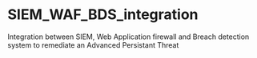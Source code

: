 # SIEM_WAF_BDS_integration
Integration between SIEM, Web Application firewall and Breach detection system to remediate an Advanced Persistant Threat
